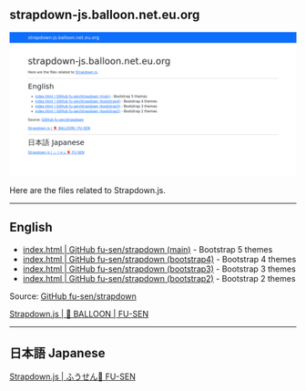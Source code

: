 ## strapdown-js.balloon.net.eu.org

![](screenshot.png)

Here are the files related to Strapdown.js.

___

## English

- [index.html | GitHub fu-sen/strapdown (main)](https://strapdown-js.balloon.net.eu.org/5/) - Bootstrap 5 themes
- [index.html | GitHub fu-sen/strapdown (bootstrap4)](https://strapdown-js.balloon.net.eu.org/4/) - Bootstrap 4 themes
- [index.html | GitHub fu-sen/strapdown (bootstrap3)](https://strapdown-js.balloon.net.eu.org/3/) - Bootstrap 3 themes
- [index.html | GitHub fu-sen/strapdown (bootstrap2)](https://strapdown-js.balloon.net.eu.org/2/) - Bootstrap 2 themes

Source: [GitHub fu-sen/strapdown](https://github.com/fu-sen/strapdown)

[Strapdown.js | 🎈 BALLOON | FU-SEN](https://balloon-en.vercel.app/strapdown.js/)

___

## 日本語 Japanese

[Strapdown.js | ふうせん🎈 FU-SEN](https://balloon-jp.vercel.app/strapdown.js/)
